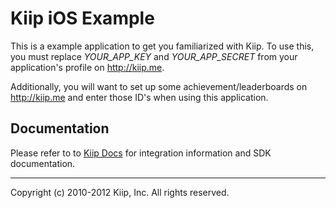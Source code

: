 # Kiip iOS Example

This is a example application to get you familiarized with Kiip. To use this, you must replace _YOUR_APP_KEY_ and _YOUR_APP_SECRET_ from your application's profile on http://kiip.me.

Additionally, you will want to set up some achievement/leaderboards on http://kiip.me and enter those ID's when using this application.

## Documentation

Please refer to to
[Kiip Docs](http://kiip.me/docs) for integration information and SDK documentation.

- - - -

Copyright (c) 2010-2012 Kiip, Inc. All rights reserved.
